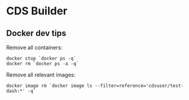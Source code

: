 # CDS Builder



## Docker dev tips


Remove all containers:
```
docker stop `docker ps -q`
docker rm `docker ps -a -q`
```


Remove all relevant images:
```
docker image rm `docker image ls --filter=reference='cdsuser/test-dash:*' -q`
```
